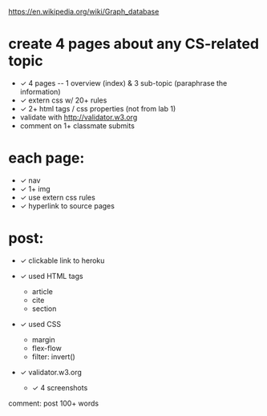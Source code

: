 https://en.wikipedia.org/wiki/Graph_database

# create 4 pages about any CS-related topic

- ✓ 4 pages -- 1 overview (index) & 3 sub-topic (paraphrase the information)
- ✓ extern css w/ 20+ rules
- ✓ 2+ html tags / css properties (not from lab 1) 
- validate with <http://validator.w3.org> 
- comment on 1+ classmate submits 

# each page:

- ✓ nav 
- ✓ 1+ img
- ✓ use extern css rules
- ✓ hyperlink to source pages

# post:

- ✓ clickable link to heroku
- ✓ used HTML tags
    - article
    - cite
    - section
- ✓ used CSS
    - margin
    - flex-flow
    - filter: invert()

- ✓ validator.w3.org
    - ✓ 4 screenshots


comment:
post 100+ words